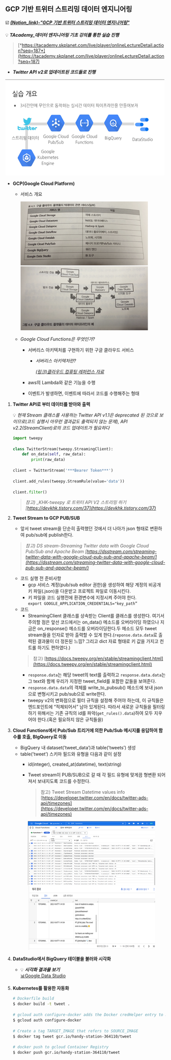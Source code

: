 ## GCP 기반 트위터 스트리밍 데이터 엔지니어링

:ballot_box_with_check:	***[(Notion_link)-"GCP 기반 트위터 스트리밍 데이터 엔지니어링"](https://chan77.notion.site/GCP-5fb083cae81a4c8d8fab5f200f93c940)***

💡 ***TAcademy_데이터 엔지니어링 기초 강의를 통한 실습 진행***  

> [*https://tacademy.skplanet.com/live/player/onlineLectureDetail.action?seq=187*](https://tacademy.skplanet.com/live/player/onlineLectureDetail.action?seq=187)  

- ***Twitter API v2로 업데이트된 코드들로 진행***

<img src=./images/img0.png width="500" height="300"/>

- **GCP(Google Cloud Platform)**
    - 서비스 개요
        
        <img src=./images/img1.png width="400" height="200"/>
        <img src=./images/img2.png width="400" height="200"/>
        
    - *Google Cloud Functions은 무엇인가?*
        - 서버리스 아키텍처를 구현하기 위한 구글 클라우드 서비스<br/> 
            - *서버리스 아키텍처란?*
                
                *[(링크)클라우드 컴퓨팅 레퍼런스 자료](https://www.notion.so/2dbba28b5feb4c1484b4dca6c1420dc4)*
                
        - aws의 Lambda와 같은 기능을 수행
        - 이벤트가 발생하면, 이벤트에 따라서 코드를 수행해주는 형태

1. **Twitter API로 부터 데이터를 받아와 출력**
    
    💡 *현재 Stream 클래스를 사용하는 Twitter API v1.1은 deprecated 된 것으로 보이므로(코드 실행시 아무런 결과값도 출력되지 않는 문제), API v2.2(StreamClient)로의 코드 업데이트가 필요하다*
    
    ```python
    import tweepy
    
    class TwitterStream(tweepy.StreamingClient):
        def on_data(self, raw_data):
            print(raw_data)
    
    client = TwitterStream('***Bearer Token***')
    
    client.add_rules(tweepy.StreamRule(value='data'))
    
    client.filter()
    ```
    
    > *참고) _KHK-tweepy 로 트위터 API V2 스트리밍 하기 [https://devkhk.tistory.com/37](https://devkhk.tistory.com/37)*
    
2. **Tweet Stream to GCP PUB/SUB**
    - 앞서 tweet stream을 단순히 출력했던 것에서 더 나아가 json 형태로 변환하여 pub/sub에 publish한다.
    
    > *참고) DS stream-Streaming Twitter data with Google Cloud Pub/Sub and Apache Beam [https://dsstream.com/streaming-twitter-data-with-google-cloud-pub-sub-and-apache-beam/](https://dsstream.com/streaming-twitter-data-with-google-cloud-pub-sub-and-apache-beam/)*
    
    - 코드 실행 전 준비사항
        - gcp 서비스 계정(pub/sub editor 권한)을 생성하여 해당 계정의 비공개 키 파일(.json)을 다운받고 프로젝트 파일로 이동시킨다.
        - 키 파일을 코드 실행전에 환경변수에 지정시켜 주어야 한다.<br/>
        `export GOOGLE_APPLICATION_CREDENTIALS="key_path”`
    - 코드
        - StreamingClient 클래스를 상속받는 Client를 클래스를 생성한다. 여기서 주의할 점은 앞선 코드에서는 on_data() 메소드를 오버라이딩 하였으나 지금은 on_response() 메소드를 오버라이딩한다.두 메소드 모두 tweet stream들을 인자로 받아 출력할 수 있게 한다.(`reponse.data.data`로 출력된 결과물이 더 정돈된 느낌? 그리고 dict 자료 형태로 키 값을 가지고 컨트롤 하기도 편하였다.)<br/>
        > 참고) [https://docs.tweepy.org/en/stable/streamingclient.html](https://docs.tweepy.org/en/stable/streamingclient.html)
        - `response.data`는 해당 tweet의 text를 출력하고 `response.data.data`는 그 text와 함께 우리가 지정한 tweet_field를 포함한 값들을 보여준다.
        - `response.data.data`의 객체를 write_to_pubsub() 메소드에 보내 json으로 변형시키고 pub/sub으로 write한다.
        - tweepy v2의 변화점으로 필터 규칙을 설정해 주어야 하는데, 이 규칙들은 엔드포인트에 “적체되어서” 남아 있게된다. 따라서 새로운 규칙들을 필터링 하기 위해서는 기존 규칙의 id를 파악(`get_rules().data`)하여 모두 지우어야 한다.(혹은 필요하지 않은 규칙들을)

3. **Cloud Functions에서 Pub/Sub 트리거에 의한 Pub/Sub 메시지를 응답하여 함수를 호출, BIgQuery로 이동**
    - BigQuery 내 dataset(’tweet_data’)과 table(’tweets’) 생성
    - table(’tweet’) 스키마 필드와 유형을 다음과 같이 설정
        - id(integer), created_at(datetime), text(string)
        - Tweet stream이 PUB/SUB으로 갈 때 각 필드 유형에 맞게끔 형변환 되어져서 보내지도록 코드를 수정한다.
            
            > 참고) Tweet Stream Datetime values info [https://developer.twitter.com/en/docs/twitter-ads-api/timezones](https://developer.twitter.com/en/docs/twitter-ads-api/timezones)
            > 
            
            <img src=./images/img3.png width="400" height="200"/>
            <img src=./images/img4.png width="400" height="200"/>
            
4. **DataStudio에서 BigQuery 테이블을 불러와 시각화**
    - 💡 ***시각화 결과물 보기***<br/>
    [:bar_chart:Google Data Studio](https://datastudio.google.com/reporting/902d77fe-9fe6-434c-90fd-9ec32eafef59)
    
5. **Kubernetes를 활용한 자동화**
    
    ```bash
    # Dockerfile build
    $ docker build -t tweet .
    
    # gcloud auth configure-docker adds the Docker credHelper entry to Docker's configuration file, or creates the file if it doesn't exist. This will register gcloud as the credential helper for all Google-supported Docker registries.
    $ gcloud auth configure-docker
    
    # Create a tag TARGET_IMAGE that refers to SOURCE_IMAGE
    $ docker tag tweet gcr.io/handy-station-364110/tweet
    
    # docker push to gcloud Container Registry
    $ docker push gcr.io/handy-station-364110/tweet
    ```
